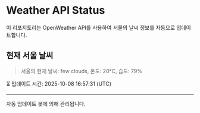 
# Weather API Status

이 리포지토리는 OpenWeather API를 사용하여 서울의 날씨 정보를 자동으로 업데이트합니다.

## 현재 서울 날씨
> 서울의 현재 날씨: few clouds, 온도: 20°C, 습도: 79%

⏳ 업데이트 시간: 2025-10-08 16:57:31 (UTC)

---
자동 업데이트 봇에 의해 관리됩니다.
